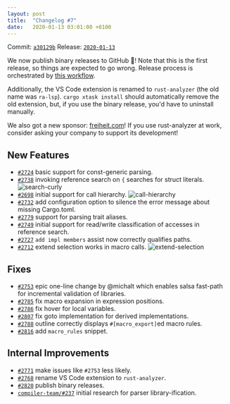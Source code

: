 ```yaml
---
layout: post
title:  "Changelog #7"
date:   2020-01-13 03:01:00 +0100
---
```


Commit: [`a30129b`](https://github.com/rust-analyzer/rust-analyzer/commit/a30129be5ae8fd3dc698cc035339ed651b30de02)
Release: [`2020-01-13`](https://github.com/rust-analyzer/rust-analyzer/releases/tag/2020-01-13)

We now publish binary releases to GitHub 🎁!
Note that this is the first release, so things are expected to go wrong.
Release process is orchestrated by [this workflow](https://github.com/rust-analyzer/rust-analyzer/blob/ab6e992c8719ed58c66309c5274f8a13807e6afa/.github/workflows/release.yaml).

Additionally, the VS Code extension is renamed to `rust-analyzer` (the old name was `ra-lsp`).
`cargo xtask install` should automatically remove the old extension, but, if you use the binary release, you'd have to uninstall manually.

We also got a new sponsor: [freiheit.com](https://freiheit.com)!
If you use rust-analyzer at work, consider asking your company to support its development!

## New Features

* [`#2724`](https://github.com/rust-analyzer/rust-analyzer/pull/2724) basic support for const-generic parsing.
* [`#2738`](https://github.com/rust-analyzer/rust-analyzer/pull/2738) invoking reference search on `{` searches for struct literals.
  ![search-curly](https://user-images.githubusercontent.com/1711539/72264442-10acd300-361b-11ea-8d2d-0d48eff2f1c1.gif)
* [`#2698`](https://github.com/rust-analyzer/rust-analyzer/pull/2698) initial support for call hierarchy.
  ![call-hierarchy](https://user-images.githubusercontent.com/6868531/71634596-6d57c900-2beb-11ea-9957-d1bb1aa92d3b.png)
* [`#2732`](https://github.com/rust-analyzer/rust-analyzer/pull/2732) add configuration option to silence the error message about missing Cargo.toml.
* [`#2779`](https://github.com/rust-analyzer/rust-analyzer/pull/2779) support for parsing trait aliases.
* [`#2749`](https://github.com/rust-analyzer/rust-analyzer/pull/2749) initial support for read/write classification of accesses in reference search.
* [`#2727`](https://github.com/rust-analyzer/rust-analyzer/pull/2727) `add impl members` assist now correctly qualifies paths.
* [`#2712`](https://github.com/rust-analyzer/rust-analyzer/pull/2712) extend selection works in macro calls.
  ![extend-selection](https://user-images.githubusercontent.com/1711539/72265573-025fb680-361d-11ea-82d1-ccf5fe524767.gif)

## Fixes

* [`#2753`](https://github.com/rust-analyzer/rust-analyzer/pull/2753) epic one-line change by @michalt which enables salsa fast-path for incremental validation of libraries.
* [`#2785`](https://github.com/rust-analyzer/rust-analyzer/pull/2785) fix macro expansion in expression positions.
* [`#2786`](https://github.com/rust-analyzer/rust-analyzer/pull/2786) fix hover for local variables.
* [`#2807`](https://github.com/rust-analyzer/rust-analyzer/pull/2807) fix goto implementation for derived implementations.
* [`#2788`](https://github.com/rust-analyzer/rust-analyzer/pull/2788) outline correctly displays `#[macro_export]`ed macro rules.
* [`#2816`](https://github.com/rust-analyzer/rust-analyzer/pull/2816) add `macro_rules` snippet.


## Internal Improvements

* [`#2771`](https://github.com/rust-analyzer/rust-analyzer/pull/2771) make issues like `#2753` less likely.
* [`#2768`](https://github.com/rust-analyzer/rust-analyzer/pull/2768) rename VS Code extension to `rust-analyzer`.
* [`#2820`](https://github.com/rust-analyzer/rust-analyzer/pull/2820) publish binary releases.
* [`compiler-team/#237`](https://github.com/rust-lang/compiler-team/issues/237) initial research for parser library-ification.
